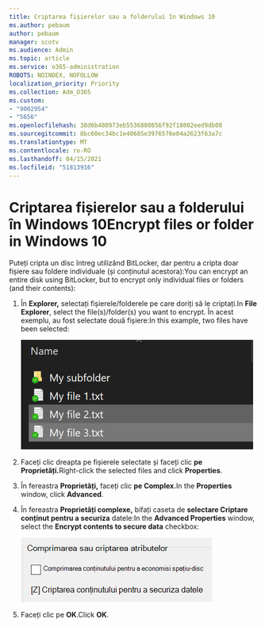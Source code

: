 ```yaml
---
title: Criptarea fișierelor sau a folderului în Windows 10
ms.author: pebaum
author: pebaum
manager: scotv
ms.audience: Admin
ms.topic: article
ms.service: o365-administration
ROBOTS: NOINDEX, NOFOLLOW
localization_priority: Priority
ms.collection: Adm_O365
ms.custom:
- "9002954"
- "5656"
ms.openlocfilehash: 38d6b480973eb5536880856f92f18802eed9db08
ms.sourcegitcommit: 8bc60ec34bc1e40685e3976576e04a2623f63a7c
ms.translationtype: MT
ms.contentlocale: ro-RO
ms.lasthandoff: 04/15/2021
ms.locfileid: "51813916"
---
```

# <a name="encrypt-files-or-folder-in-windows-10"></a><span data-ttu-id="29514-102">Criptarea fișierelor sau a folderului în Windows 10</span><span class="sxs-lookup"><span data-stu-id="29514-102">Encrypt files or folder in Windows 10</span></span>

<span data-ttu-id="29514-103">Puteți cripta un disc întreg utilizând BitLocker, dar pentru a cripta doar fișiere sau foldere individuale (și conținutul acestora):</span><span class="sxs-lookup"><span data-stu-id="29514-103">You can encrypt an entire disk using BitLocker, but to encrypt only individual files or folders (and their contents):</span></span>

1. <span data-ttu-id="29514-104">În **Explorer,** selectați fișierele/folderele pe care doriți să le criptați.</span><span class="sxs-lookup"><span data-stu-id="29514-104">In **File Explorer**, select the file(s)/folder(s) you want to encrypt.</span></span> <span data-ttu-id="29514-105">În acest exemplu, au fost selectate două fișiere:</span><span class="sxs-lookup"><span data-stu-id="29514-105">In this example, two files have been selected:</span></span>

    ![Selectați fișierele sau folderele pentru criptare](media/select-for-encrypting.png)

2. <span data-ttu-id="29514-107">Faceți clic dreapta pe fișierele selectate și faceți clic **pe Proprietăți.**</span><span class="sxs-lookup"><span data-stu-id="29514-107">Right-click the selected files and click **Properties**.</span></span>

3. <span data-ttu-id="29514-108">În fereastra **Proprietăți,** faceți clic **pe Complex.**</span><span class="sxs-lookup"><span data-stu-id="29514-108">In the **Properties** window, click **Advanced**.</span></span>

4. <span data-ttu-id="29514-109">În fereastra **Proprietăți complexe,** bifați caseta de **selectare Criptare conținut pentru a securiza** datele:</span><span class="sxs-lookup"><span data-stu-id="29514-109">In the **Advanced Properties** window, select the **Encrypt contents to secure data** checkbox:</span></span>

    ![Criptați conținutul](media/encrypt-contents.png)

5. <span data-ttu-id="29514-111">Faceți clic pe **OK**.</span><span class="sxs-lookup"><span data-stu-id="29514-111">Click **OK**.</span></span>
